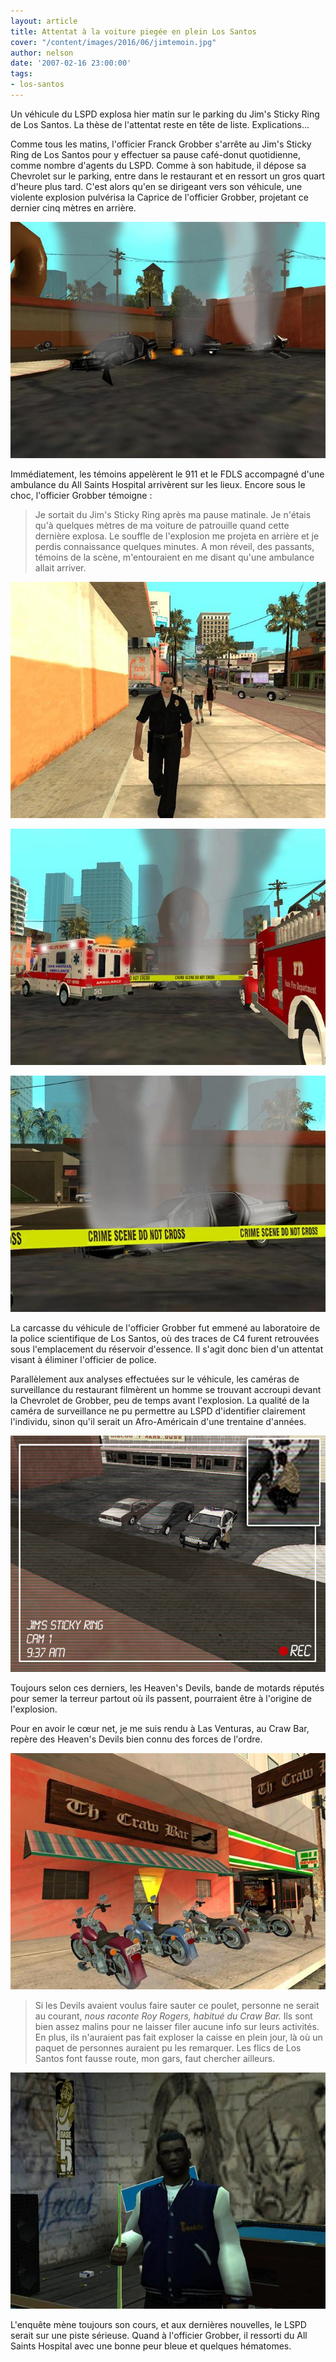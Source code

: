 ```yaml
---
layout: article
title: Attentat à la voiture piegée en plein Los Santos
cover: "/content/images/2016/06/jimtemoin.jpg"
author: nelson
date: '2007-02-16 23:00:00'
tags:
- los-santos
---
```


Un véhicule du LSPD explosa hier matin sur le parking du Jim's Sticky Ring de Los Santos. La thèse de l'attentat reste en tête de liste. Explications...

Comme tous les matins, l'officier Franck Grobber s'arrête au Jim's Sticky Ring de Los Santos pour y effectuer sa pause café-donut quotidienne, comme nombre d'agents du LSPD. Comme à son habitude, il dépose sa Chevrolet sur le parking, entre dans le restaurant et en ressort un gros quart d'heure plus tard. C'est alors qu'en se dirigeant vers son véhicule, une violente explosion pulvérisa la Caprice de l'officier Grobber, projetant ce dernier cinq mètres en arrière.

![Photo prise par un témoin, quelques secondes après l'explosion.](  /content/images/2005/01/jimtemoin.jpg)

Immédiatement, les témoins appelèrent le 911 et le FDLS accompagné d'une ambulance du All Saints Hospital arrivèrent sur les lieux. Encore sous le choc, l'officier Grobber témoigne :

> Je sortait du Jim's Sticky Ring après ma pause matinale. Je n'étais qu'à quelques mètres de ma voiture de patrouille quand cette dernière explosa. Le souffle de l'explosion me projeta en arrière et je perdis connaissance quelques minutes. A mon réveil, des passants, témoins de la scène, m'entouraient en me disant qu'une ambulance allait arriver.

![Franck Grobber, après sa sortie du All Saints Hospital.](  /content/images/2005/01/grobber.jpg)

![](  /content/images/2005/01/jimfire.jpg)

![Les restes calcinés de la Chevrolet de Patrouille de l'officier Grobber.](  /content/images/2005/01/jimfire2.jpg)

La carcasse du véhicule de l'officier Grobber fut emmené au laboratoire de la police scientifique de Los Santos, où des traces de C4 furent retrouvées sous l'emplacement du réservoir d'essence. Il s'agit donc bien d'un attentat visant à éliminer l'officier de police.

Parallèlement aux analyses effectuées sur le véhicule, les caméras de surveillance du restaurant filmèrent un homme se trouvant accroupi devant la Chevrolet de Grobber, peu de temps avant l'explosion. La qualité de la caméra de surveillance ne pu permettre au LSPD d'identifier clairement l'individu, sinon qu'il serait un Afro-Américain d'une trentaine d'années.

![Le fameux suspect filmé par la caméra de surveillance du restaurant.](  /content/images/2005/01/jimsurveillance.jpg)

Toujours selon ces derniers, les Heaven's Devils, bande de motards réputés pour semer la terreur partout où ils passent, pourraient être à l'origine de l'explosion.

Pour en avoir le cœur net, je me suis rendu à Las Venturas, au Craw Bar, repère des Heaven's Devils bien connu des forces de l'ordre.

![Le Craw Bar de Las Venturas.](  /content/images/2005/01/crowbar.jpg)

> Si les Devils avaient voulus faire sauter ce poulet, personne ne serait au courant, _nous raconte Roy Rogers, habitué du Craw Bar._ Ils sont bien assez malins pour ne laisser filer aucune info sur leurs activités. En plus, ils n'auraient pas fait exploser la caisse en plein jour, là où un paquet de personnes auraient pu les remarquer. Les flics de Los Santos font fausse route, mon gars, faut chercher ailleurs.

![Roy Rogers.](  /content/images/2005/01/lautrecon.jpg)

L'enquête mène toujours son cours, et aux dernières nouvelles, le LSPD serait sur une piste sérieuse. Quand à l'officier Grobber, il ressorti du All Saints Hospital avec une bonne peur bleue et quelques hématomes.

<!--kg-card-end: markdown-->
